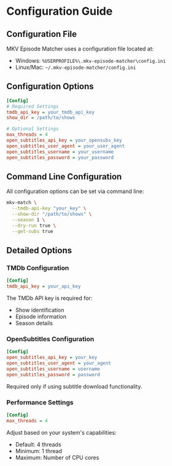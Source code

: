 # Configuration Guide

## Configuration File

MKV Episode Matcher uses a configuration file located at:

- Windows: `%USERPROFILE%\.mkv-episode-matcher\config.ini`
- Linux/Mac: `~/.mkv-episode-matcher/config.ini`

## Configuration Options

```ini
[Config]
# Required Settings
tmdb_api_key = your_tmdb_api_key
show_dir = /path/to/shows

# Optional Settings
max_threads = 4
open_subtitles_api_key = your_opensubs_key
open_subtitles_user_agent = your_user_agent
open_subtitles_username = your_username
open_subtitles_password = your_password
```

## Command Line Configuration

All configuration options can be set via command line:

```bash
mkv-match \
  --tmdb-api-key "your_key" \
  --show-dir "/path/to/shows" \
  --season 1 \
  --dry-run true \
  --get-subs true
```

## Detailed Options

### TMDb Configuration

```ini
[Config]
tmdb_api_key = your_api_key
```

The TMDb API key is required for:
- Show identification
- Episode information
- Season details

### OpenSubtitles Configuration

```ini
[Config]
open_subtitles_api_key = your_key
open_subtitles_user_agent = your_agent
open_subtitles_username = username
open_subtitles_password = password
```

Required only if using subtitle download functionality.

### Performance Settings

```ini
[Config]
max_threads = 4
```

Adjust based on your system's capabilities:
- Default: 4 threads
- Minimum: 1 thread
- Maximum: Number of CPU cores
